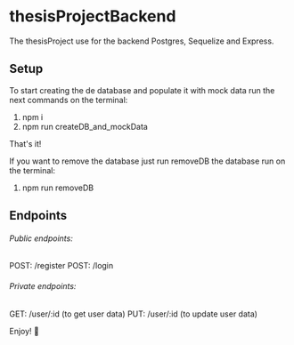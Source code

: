 # thesisProjectBackend

The thesisProject use for the backend Postgres, Sequelize and Express.



## Setup
To start creating the de database and populate it with mock data run the next commands on the terminal:

1) npm i
2) npm run createDB_and_mockData

That's it!

If you want to remove the database just run removeDB the database run on the terminal:

1) npm run removeDB



## Endpoints
###### Public endpoints:
POST:  /register
POST:  /login



###### Private endpoints:
GET:  /user/:id  (to get user data)
PUT:  /user/:id  (to update user data)



Enjoy! 🐣